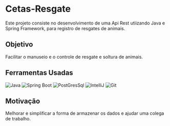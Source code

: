 # Cetas-Resgate
Este projeto consiste no desenvolvimento de uma Api Rest utiizando Java e Spring Framework, para registro de resgates de animais.
## Objetivo
Facilitar o manuseio e o controle de resgate e soltura de animais.


## Ferramentas Usadas
![Java](https://img.shields.io/badge/Java-ED8B00?style=for-the-badge&logo=openjdk&logoColor=white)
![Spring Boot](https://img.shields.io/badge/Spring-6DB33F?style=for-the-badge&logo=spring&logoColor=white)
![PostGresSql](https://img.shields.io/badge/PostgreSQL-316192?style=for-the-badge&logo=postgresql&logoColor=white)
![IntelliJ](https://img.shields.io/badge/IntelliJ_IDEA-000000.svg?style=for-the-badge&logo=intellij-idea&logoColor=white)
![Git](https://img.shields.io/badge/GIT-E44C30?style=for-the-badge&logo=git&logoColor=white)

## Motivação 
Melhorar e simplificar a forma de armazenar os dados e ajudar uma colega de trabalho.
